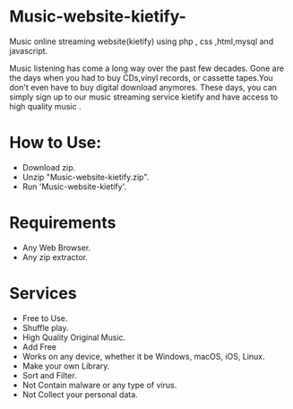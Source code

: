 # Music-website-kietify-
Music online streaming website(kietify) using php , css ,html,mysql and javascript.

Music listening has come a long way over the past few decades. Gone are the days when you had to buy CDs,vinyl records, or cassette tapes.You don't even have to buy digital download anymores.
These days, you can simply sign up to our music streaming service kietify and have access to high quality music .

# How to Use:
- Download zip.
- Unzip "Music-website-kietify.zip".
- Run 'Music-website-kietify'.

# Requirements
- Any Web Browser.
- Any zip extractor.

# Services
- Free to Use.
- Shuffle play.
- High Quality Original Music.
- Add Free
- Works on any device, whether it be Windows, macOS, iOS, Linux.
- Make your own Library.
- Sort and Filter.
- Not Contain malware or any type of virus.
- Not Collect your personal data.
